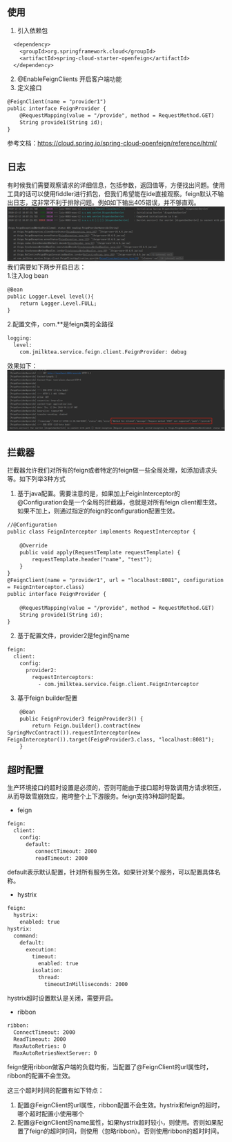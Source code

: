 ## 使用   
1. 引入依赖包
```
  <dependency>
    <groupId>org.springframework.cloud</groupId>
    <artifactId>spring-cloud-starter-openfeign</artifactId>
  </dependency>
```
2. @EnableFeignClients 开启客户端功能
3. 定义接口
```
@FeignClient(name = "provider1")
public interface FeignProvider {
    @RequestMapping(value = "/provide", method = RequestMethod.GET)
    String provide1(String id);
}
```
参考文档：https://cloud.spring.io/spring-cloud-openfeign/reference/html/

## 日志
有时候我们需要观察请求的详细信息，包括参数，返回值等，方便找出问题。使用工具的话可以使用fiddler进行抓包，但我们希望能在ide直接观察。feign默认不输出日志，这非常不利于排除问题。例如如下输出405错误，并不够直观。  
![image](https://github.com/jmilktea/jmilktea/blob/master/spring%20service/feign/images/nolog.png)    
我们需要如下两步开启日志：  
1.注入log bean
```
@Bean
public Logger.Level level(){
    return Logger.Level.FULL;
}
```
2.配置文件，com.**是feign类的全路径
```
logging:
  level:
    com.jmilktea.service.feign.client.FeignProvider: debug
```
效果如下：  
![image](https://github.com/jmilktea/jmilktea/blob/master/spring%20service/feign/images/log.png)  

## 拦截器
拦截器允许我们对所有的feign或者特定的feign做一些全局处理，如添加请求头等。如下列举3种方式
1. 基于java配置。需要注意的是，如果加上FeiginInterceptor的@Configuration会是一个全局的拦截器，也就是对所有feign client都生效。如果不加上，则通过指定的feign的configuration配置生效。  
```
//@Configuration
public class FeignInterceptor implements RequestInterceptor {

    @Override
    public void apply(RequestTemplate requestTemplate) {
        requestTemplate.header("name", "test");
    }
}
@FeignClient(name = "provider1", url = "localhost:8081", configuration = FeignInterceptor.class)
public interface FeignProvider {

    @RequestMapping(value = "/provide", method = RequestMethod.GET)
    String provide1(String id);
}
```
2. 基于配置文件，provider2是fegin的name  
```
feign:
  client:
    config:
      provider2:
        requestInterceptors:
          - com.jmilktea.service.feign.client.FeignInterceptor
```
3. 基于feign builder配置  
```
    @Bean
    public FeignProvider3 feignProvider3() {
        return Feign.builder().contract(new SpringMvcContract()).requestInterceptor(new FeignInterceptor()).target(FeignProvider3.class, "localhost:8081");
    }
```

## 超时配置  
生产环境接口的超时设置是必须的，否则可能由于接口超时导致调用方请求积压，从而导致雪崩效应，拖垮整个上下游服务。feign支持3种超时配置。
- feign
```
feign:
  client:
    config:
      default:
         connectTimeout: 2000
         readTimeout: 2000
```
default表示默认配置，针对所有服务生效。如果针对某个服务，可以配置具体名称。
- hystrix
```
feign:
  hystrix:
    enabled: true
hystrix:
  command:
    default:
      execution:
        timeout:
          enabled: true
        isolation:
          thread:
            timeoutInMilliseconds: 2000
```
hystrix超时设置默认是关闭，需要开启。
- ribbon  
```
ribbon:
  ConnectTimeout: 2000
  ReadTimeout: 2000
  MaxAutoRetries: 0
  MaxAutoRetriesNextServer: 0
```
feign使用ribbon做客户端的负载均衡，当配置了@FeignClient的url属性时，ribbon的配置不会生效。   

这三个超时时间的配置有如下特点：
1. 配置@FeignClient的url属性，ribbon配置不会生效。hystrix和feign的超时，哪个超时配置小使用哪个
2. 配置@FeignClient的name属性，如果hystrix超时较小，则使用。否则如果配置了feign的超时时间，则使用（忽略ribbon）。否则使用ribbon的超时时间。
